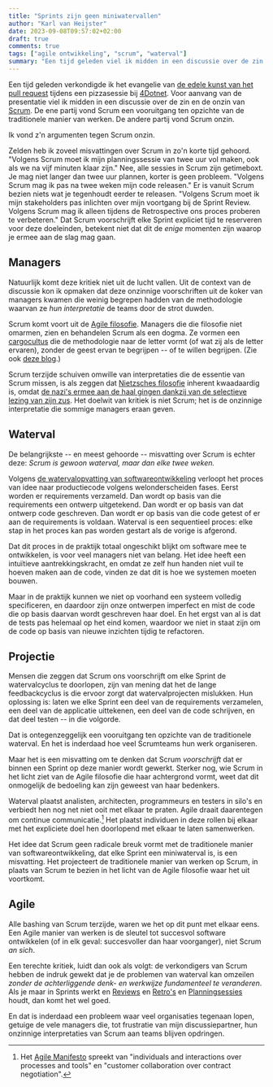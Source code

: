 ```yaml
---
title: "Sprints zijn geen miniwatervallen"
author: "Karl van Heijster"
date: 2023-09-08T09:57:02+02:00
draft: true
comments: true
tags: ["agile ontwikkeling", "scrum", "waterval"]
summary: "Een tijd geleden viel ik midden in een discussie over de zin en de onzin van Scrum. De ene partij vond Scrum een vooruitgang ten opzichte van de traditionele manier van werken. De andere partij vond Scrum onzin. Ik vond z'n argumenten tegen Scrum onzin."
---
```


Een tijd geleden verkondigde ik het evangelie van [de edele kunst van het pull request](/talks/de-edele-kunst-van-het-pull-request/) tijdens een pizzasessie bij [4Dotnet](https://www.4dotnet.nl/). Voor aanvang van de presentatie viel ik midden in een discussie over de zin en de onzin van [Scrum](/tags/scrum/ "Blogs met de tag 'scrum'"). De ene partij vond Scrum een vooruitgang ten opzichte van de traditionele manier van werken. De andere partij vond Scrum onzin.


Ik vond z'n argumenten tegen Scrum onzin.


Zelden heb ik zoveel misvattingen over Scrum in zo'n korte tijd gehoord. "Volgens Scrum moet ik mijn planningssessie van twee uur vol maken, ook als we na vijf minuten klaar zijn." Nee, alle sessies in Scrum zijn getimeboxt. Je mag niet langer dan twee uur plannen, korter is geen probleem. "Volgens Scrum mag ik pas na twee weken mijn code releasen." Er is vanuit Scrum bezien niets wat je tegenhoudt eerder te releasen. "Volgens Scrum moet ik mijn stakeholders pas inlichten over mijn voortgang bij de Sprint Review. Volgens Scrum mag ik alleen tijdens de Retrospective ons proces proberen te verbeteren." Dat Scrum voorschrijft elke Sprint expliciet tijd te reserveren voor deze doeleinden, betekent niet dat dit de *enige* momenten zijn waarop je ermee aan de slag mag gaan.


## Managers


Natuurlijk komt deze kritiek niet uit de lucht vallen. Uit de context van de discussie kon ik opmaken dat deze onzinnige voorschriften uit de koker van managers kwamen die weinig begrepen hadden van de methodologie waarvan ze *hun interpretatie* de teams door de strot duwden. 


Scrum komt voort uit de [Agile filosofie](/tags/agile-ontwikkeling/ "Blogs met de tag 'agile ontwikkeling'"). Managers die die filosofie niet omarmen, zien en behandelen Scrum als een dogma. Ze vormen een [cargocultus](https://nl.wikipedia.org/wiki/Cargocult "'Cargocult', Wikipedia") die de methodologie naar de letter vormt (of wat zij als de letter ervaren), zonder de geest ervan te begrijpen -- of te willen begrijpen. (Zie ook [deze blog](/blog/22/02/de-rol-van-user-stories/ "'De rol van user stories'").)


Scrum terzijde schuiven omwille van interpretaties die de essentie van Scrum missen, is als zeggen dat [Nietzsches filosofie](https://plato.stanford.edu/entries/nietzsche/ "'Friedrich Nietzsche', Stanford Encyclopedia of Philosophy") inherent kwaadaardig is, omdat [de nazi's ermee aan de haal gingen dankzij van de selectieve lezing van zijn zus](https://en.wikipedia.org/wiki/Influence_and_reception_of_Friedrich_Nietzsche#Nietzsche_and_fascism "'Nietzsche and fascism' in 'Influence and reception of Friedrich Nietzsche', Wikipedia"). Het doelwit van kritiek is niet Scrum; het is de onzinnige interpretatie die sommige managers eraan geven.


## Waterval


De belangrijkste -- en meest gehoorde -- misvatting over Scrum is echter deze: *Scrum is gewoon waterval, maar dan elke twee weken.*


Volgens [de watervalopvatting van softwareontwikkeling](https://en.wikipedia.org/wiki/Waterfall_model "'Waterfall model', Wikipedia") verloopt het proces van idee naar productiecode volgens welonderscheiden fases. Eerst worden er requirements verzameld. Dan wordt op basis van die requirements een ontwerp uitgetekend. Dan wordt er op basis van dat ontwerp code geschreven. Dan wordt er op basis van die code getest of er aan de requirements is voldaan. Waterval is een sequentieel proces: elke stap in het proces kan pas worden gestart als de vorige is afgerond.


Dat dit proces in de praktijk totaal ongeschikt blijkt om software mee te ontwikkelen, is voor veel managers niet van belang. Het idee heeft een intuïtieve aantrekkingskracht, en omdat ze zelf hun handen niet vuil te hoeven maken aan de code, vinden ze dat dit is hoe we systemen moeten bouwen. 


Maar in de praktijk kunnen we niet op voorhand een systeem volledig specificeren, en daardoor zijn onze ontwerpen imperfect en mist de code die op basis daarvan wordt geschreven haar doel. En het ergst van al is dat de tests pas helemaal op het eind komen, waardoor we niet in staat zijn om de code op basis van nieuwe inzichten tijdig te refactoren.


## Projectie


Mensen die zeggen dat Scrum ons voorschrijft om elke Sprint de watervalcyclus te doorlopen, zijn van mening dat het de lange feedbackcyclus is die ervoor zorgt dat watervalprojecten mislukken. Hun oplossing is: laten we elke Sprint een deel van de requirements verzamelen, een deel van de applicatie uittekenen, een deel van de code schrijven, en dat deel testen -- in die volgorde.


Dat is ontegenzeggelijk een vooruitgang ten opzichte van de traditionele waterval. En het is inderdaad hoe veel Scrumteams hun werk organiseren.


Maar het is een misvatting om te denken dat Scrum *voorschrijft* dat er binnen een Sprint op deze manier wordt gewerkt. Sterker nog, wie Scrum in het licht ziet van de Agile filosofie die haar achtergrond vormt, weet dat dit onmogelijk de bedoeling kan zijn geweest van haar bedenkers.


Waterval plaatst analisten, architecten, programmeurs en testers in silo's en verbiedt hen nog net niet ooit met elkaar te praten. Agile draait daarentegen om continue communicatie.[^1] Het plaatst individuen in deze rollen bij elkaar met het expliciete doel hen doorlopend met elkaar te laten samenwerken.


Het idee dat Scrum geen radicale breuk vormt met de traditionele manier van softwareontwikkeling, dat elke Sprint een miniwaterval is, is een misvatting. Het projecteert de traditionele manier van werken op Scrum, in plaats van Scrum te bezien in het licht van de Agile filosofie waar het uit voortkomt.


## Agile


Alle bashing van Scrum terzijde, waren we het op dit punt met elkaar eens. Een Agile manier van werken is de sleutel tot succesvol software ontwikkelen (of in elk geval: succesvoller dan haar voorganger), niet Scrum *an sich*.


Een terechte kritiek, luidt dan ook als volgt: de verkondigers van Scrum hebben de indruk gewekt dat je de problemen van waterval kan omzeilen *zonder de achterliggende denk- en werkwijze fundamenteel te veranderen*. Als je maar in Sprints werkt en [Reviews](/tags/sprint-review/ "Blogs met de tag 'sprint review'") en [Retro's](/tags/sprint-retrospective/ "Blogs met de tag 'sprint retrospective'") en [Planningsessies](/tags/sprint-planning/ "Blogs met de tag 'sprint planning'") houdt, dan komt het wel goed. 


En dat is inderdaad een probleem waar veel organisaties tegenaan lopen, getuige de vele managers die, tot frustratie van mijn discussiepartner, hun onzinnige interpretaties van Scrum aan teams blijven opdringen.


[^1]: Het [Agile Manifesto](https://agilemanifesto.org/) spreekt van "individuals and interactions over processes and tools" en "customer collaboration over contract negotiation".
